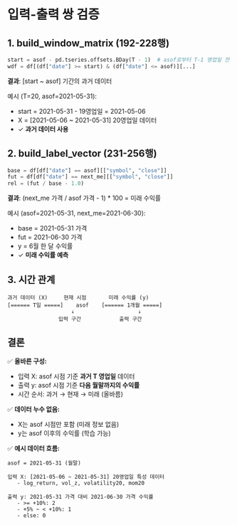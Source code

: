 # 입력-출력 쌍 검증

## 1. build_window_matrix (192-228행)

```python
start = asof - pd.tseries.offsets.BDay(T - 1)  # asof로부터 T-1 영업일 전
wdf = df[(df["date"] >= start) & (df["date"] <= asof)][...]
```

**결과**: [start ~ asof] 기간의 과거 데이터

예시 (T=20, asof=2021-05-31):
- start = 2021-05-31 - 19영업일 = 2021-05-06
- X = [2021-05-06 ~ 2021-05-31] 20영업일 데이터
- ✓ **과거 데이터 사용**

## 2. build_label_vector (231-256행)

```python
base = df[df["date"] == asof][["symbol", "close"]]
fut = df[df["date"] == next_me][["symbol", "close"]]
rel = (fut / base - 1.0)
```

**결과**: (next_me 가격 / asof 가격 - 1) * 100 = 미래 수익률

예시 (asof=2021-05-31, next_me=2021-06-30):
- base = 2021-05-31 가격
- fut = 2021-06-30 가격
- y = 6월 한 달 수익률
- ✓ **미래 수익률 예측**

## 3. 시간 관계

```
과거 데이터 (X)     현재 시점       미래 수익률 (y)
[====== T일 =====]    asof    [====== 1개월 =====]
                    ↓                    ↓
                입력 구간            출력 구간
```

## 결론

✅ **올바른 구성:**
- 입력 X: asof 시점 기준 **과거 T 영업일** 데이터
- 출력 y: asof 시점 기준 **다음 월말까지의 수익률**
- 시간 순서: 과거 → 현재 → 미래 (올바름)

✅ **데이터 누수 없음:**
- X는 asof 시점만 포함 (미래 정보 없음)
- y는 asof 이후의 수익률 (학습 가능)

✅ **예시 데이터 흐름:**
```
asof = 2021-05-31 (월말)

입력 X: [2021-05-06 ~ 2021-05-31] 20영업일 특성 데이터
   - log_return, vol_z, volatility20, mom20

출력 y: 2021-05-31 가격 대비 2021-06-30 가격 수익률
   - >= +10%: 2
   - +5% ~ < +10%: 1
   - else: 0
```

